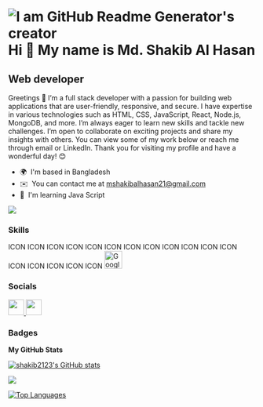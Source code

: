 ![I am GitHub Readme Generator's creator](https://scontent.fcgp1-1.fna.fbcdn.net/v/t39.30808-6/362609548_165634919867494_2748631696050578605_n.jpg?stp=dst-jpg_s960x960&_nc_cat=106&ccb=1-7&_nc_sid=300f58&_nc_eui2=AeHIKDBW8nssoixNJ-5s3G3pYWg4rbO_1iphaDits7_WKrh_6_I5yWlAtLFd_dN7V-9sjwbDw4hjKBU9W-qCKicf&_nc_ohc=OJVNS__Q_T4AX8HUcmL&_nc_zt=23&_nc_ht=scontent.fcgp1-1.fna&oh=00_AfD6O8y31UqgMcOMQwcBACSNhiZUzkDJEQNV3-VA7IM_2g&oe=64DB28DB)
Hi 👋 My name is Md. Shakib Al Hasan
====================================

Web developer
-------------

Greetings 👋 I’m a full stack developer with a passion for building web applications that are user-friendly, responsive, and secure. I have expertise in various technologies such as HTML, CSS, JavaScript, React, Node.js, MongoDB, and more. I’m always eager to learn new skills and tackle new challenges. I’m open to collaborate on exciting projects and share my insights with others. You can view some of my work below or reach me through email or LinkedIn. Thank you for visiting my profile and have a wonderful day! 😊

* 🌍  I'm based in Bangladesh
* ✉️  You can contact me at [mshakibalhasan21@gmail.com](mailto:mshakibalhasan21@gmail.com)
* 🧠  I'm learning Java Script

<a href="https://www.github.com/shakib2123" target="_blank" rel="noreferrer"><img
src="https://img.shields.io/github/followers/shakib2123?logo=github&style=for-the-badge&color=0891b2&labelColor=1c1917" /></a>

### Skills


<p align="left">
ICON ICON ICON ICON ICON ICON ICON ICON ICON ICON ICON ICON ICON ICON ICON ICON ICON
<a href="https://cloud.google.com/" target="_blank" rel="noreferrer"><img src="https://raw.githubusercontent.com/danielcranney/readme-generator/main/public/icons/skills/googlecloud-colored.svg" width="36" height="36" alt="Google Cloud" /></a>
</p>


### Socials

<p align="left"> <a href="https://www.facebook.com/Md. Shakib Al Hasan" target="_blank" rel="noreferrer"> <picture> <source media="(prefers-color-scheme: dark)" srcset="undefined" /> <source media="(prefers-color-scheme: light)" srcset="https://raw.githubusercontent.com/danielcranney/readme-generator/main/public/icons/socials/facebook.svg" /> <img src="https://raw.githubusercontent.com/danielcranney/readme-generator/main/public/icons/socials/facebook.svg" width="32" height="32" /> </picture> </a> <a href="https://www.github.com/shakib2123" target="_blank" rel="noreferrer"> <picture> <source media="(prefers-color-scheme: dark)" srcset="https://raw.githubusercontent.com/danielcranney/readme-generator/main/public/icons/socials/github-dark.svg" /> <source media="(prefers-color-scheme: light)" srcset="https://raw.githubusercontent.com/danielcranney/readme-generator/main/public/icons/socials/github.svg" /> <img src="https://raw.githubusercontent.com/danielcranney/readme-generator/main/public/icons/socials/github.svg" width="32" height="32" /> </picture> </a></p>

### Badges

<b>My GitHub Stats</b>

<a href="http://www.github.com/shakib2123"><img src="https://github-readme-stats.vercel.app/api?username=shakib2123&show_icons=true&hide=&count_private=true&title_color=0891b2&text_color=ffffff&icon_color=0891b2&bg_color=1c1917&hide_border=true&show_icons=true" alt="shakib2123's GitHub stats" /></a>

<a href="http://www.github.com/shakib2123"><img src="https://github-readme-streak-stats.herokuapp.com/?user=shakib2123&stroke=ffffff&background=1c1917&ring=0891b2&fire=0891b2&currStreakNum=ffffff&currStreakLabel=0891b2&sideNums=ffffff&sideLabels=ffffff&dates=ffffff&hide_border=true" /></a>

<a href="https://github.com/shakib2123" align="left"><img src="https://github-readme-stats.vercel.app/api/top-langs/?username=shakib2123&langs_count=10&title_color=0891b2&text_color=ffffff&icon_color=0891b2&bg_color=1c1917&hide_border=true&locale=en&custom_title=Top%20%Languages" alt="Top Languages" /></a>
